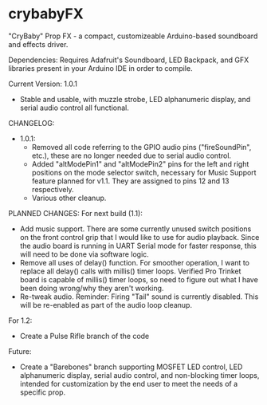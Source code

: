 # crybabyFX
"CryBaby" Prop FX - a compact, customizeable Arduino-based soundboard and effects driver.

Dependencies: Requires Adafruit's Soundboard, LED Backpack, and GFX libraries present in your Arduino IDE in order to compile.

Current Version: 1.0.1
- Stable and usable, with muzzle strobe, LED alphanumeric display, and serial audio control all functional.

CHANGELOG:
- 1.0.1: 
   - Removed all code referring to the GPIO audio pins ("fireSoundPin", etc.), these are no longer needed due to serial audio control.
   - Added "altModePin1" and "altModePin2" pins for the left and right positions on the mode selector switch, necessary for Music Support feature planned for v1.1.  They are assigned to pins 12 and 13 respectively.
   - Various other cleanup.

PLANNED CHANGES:
For next build (1.1):
- Add music support.  There are some currently unused switch positions on the front control grip that I would like to use for audio playback.  Since the audio board is running in UART Serial mode for faster response, this will need to be done via software logic.
- Remove all uses of delay() function.  For smoother operation, I want to replace all delay() calls with millis() timer loops.  Verified Pro Trinket board is capable of millis() timer loops, so need to figure out what I have been doing wrong/why they aren't working.
- Re-tweak audio. Reminder: Firing "Tail" sound is currently disabled.  This will be re-enabled as part of the audio loop cleanup.

For 1.2: 
- Create a Pulse Rifle branch of the code

Future:
- Create a "Barebones" branch supporting MOSFET LED control, LED alphanumeric display, serial audio control, and non-blocking timer loops, intended for customization by the end user to meet the needs of a specific prop.
